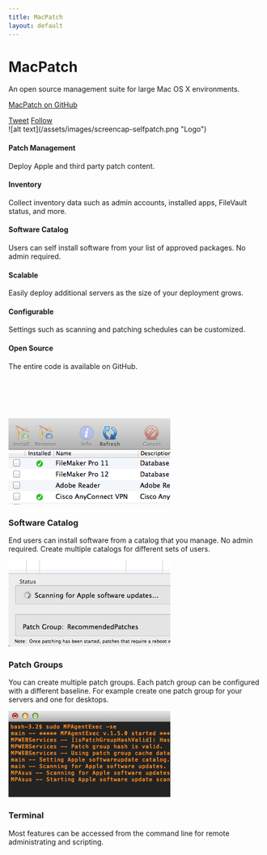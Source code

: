 ```yaml
---
title: MacPatch
layout: default
---
```


<!-- jumbotron -->
<div class="jumbotron text-center">
  <h1>MacPatch</h1>
  <p class="lead">An open source management suite for large Mac OS X environments.</p>
  <p><a class="btn btn-lg btn-success" href="https://github.com/SMSG-MAC-DEV/MacPatch" role="button"><i class="fa fa-github fa-lg"></i> MacPatch on GitHub</a></p>
  <!-- Social Buttons -->
  <a class="btn btn-link underline-off" href="https://twitter.com/share?text=MacPatch+-+The+open+source+Mac+OS+X+management+suite&url=http%3A%2F%2Fmacpatch.github.io" onclick="return popup('https://twitter.com/share?text=MacPatch+-+The+open+source+Mac+OS+X+management+suite&url=http%3A%2F%2Fmacpatch.github.io')"><i class="fa fa-twitter"></i> Tweet</a>
  <a class="btn btn-link underline-off" href="https://twitter.com/intent/user?screen_name=macpatchsw" onclick="return popitup('https://twitter.com/intent/user?screen_name=macpatchsw')"><i class="fa fa-twitter"></i> Follow</a>
  <!-- /Social Buttons -->
</div> 
<!-- /jumbotron -->

<div class="text-center" markdown="1">
  ![alt text](/assets/images/screencap-selfpatch.png "Logo")
</div>


<div>
  <div class="row">
    <div class="col-lg-4">
      <h4><span class="glyphicon glyphicon-download"></span> Patch Management</h4>
      <p>
        Deploy Apple and third party patch content.
      </p>
    </div>
    <div class="col-lg-4">
      <h4><span class="glyphicon glyphicon-stats"></span> Inventory</h4>
      <p>
        Collect inventory data such as admin accounts, installed apps, FileVault status, and more.
      </p>
    </div>
    <div class="col-lg-4">
      <h4><span class="glyphicon glyphicon-book"></span> Software Catalog</h4>
      <p>
        Users can self install software from your list of approved packages. No admin required.
      </p>
    </div>
  </div>
  <div class="row">
    <div class="col-lg-4">
      <h4><span class="glyphicon glyphicon-fullscreen"></span> Scalable</h4>
      <p>
        Easily deploy additional servers as the size of your deployment grows.
      </p>
    </div>
    <div class="col-lg-4">
      <h4><span class="glyphicon glyphicon-tasks"></span> Configurable</h4>
      <p>
        Settings such as scanning and patching schedules can be customized.
      </p>
    </div>
    <div class="col-lg-4">
      <h4><span class="glyphicon glyphicon-share"></span> Open Source</h4>
      <p>
        The entire code is available on GitHub.
      </p>
    </div>
  </div>
</div>

<div class="row text-center" style="padding-top: 80px">
  <div class="col-sm-4">
    <img src="/assets/images/swcatalog.png" alt="MacPatch" class="center-block">
    <h3>Software Catalog</h3>
    <p>End users can install software from a catalog that you manage. No admin required. Create multiple catalogs for different sets of users.</p>
  </div>
  <div class="col-sm-4">
    <img src="/assets/images/patchgroup.png" alt="MacPatch" class="center-block">
    <h3>Patch Groups</h3>
    <p>You can create multiple patch groups. Each patch group can be configured with a different baseline. For example create one patch group for your servers and one for desktops.</p>
  </div>
  <div class="col-sm-4">
    <img src="/assets/images/terminal.png" alt="MacPatch" class="center-block">
    <h3>Terminal</h3>
    <p>Most features can be accessed from the command line for remote administrating and scripting.</p>
  </div>
</div>
  
